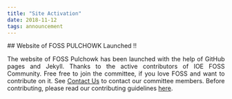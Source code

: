 ```yaml
---
title: "Site Activation"
date: 2018-11-12
tags: announcement
---
```

<div markdown="1" align="justify">
## Website of FOSS PULCHOWK Launched !!

The website of FOSS Pulchowk has been launched with the help of GitHub pages and Jekyll. Thanks to the active contributors of IOE FOSS Community. Free free to join the committee, if you love FOSS and want to contribute on it. See [Contact Us](https://foss-pulchowk.github.io/contact-us) to contact our committee members. Before contributing, please read our contributing guidelines [here](https://foss-pulchowk.github.io/guidelines).
</div>
